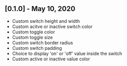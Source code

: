 ## [0.1.0] - May 10, 2020

* Custom switch height and width
* Custom acitve or inactive switch color
* Custom toggle color
* Custom toggle size
* Custom switch border radius
* Custom switch padding
* Choice to display 'on' or 'off' value inside the switch
* Custom active or inactive value color
